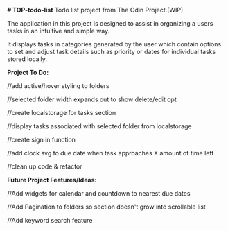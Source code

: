 **# TOP-todo-list**
Todo list project from The Odin Project.(WIP)

The application in this project is designed to assist in organizing a users tasks in an intuitive and simple way.

It displays tasks in categories generated by the user which contain options to set and adjust task details such as priority or dates for individual tasks stored locally.


**Project To Do:**

  //add active/hover styling to folders

  //selected folder width expands out to show delete/edit opt

  //create localstorage for tasks section 

  //display tasks associated with selected folder from localstorage

  //create sign in function

  //add clock svg to due date when task approaches X amount of time left

  //clean up code & refactor


**Future Project Features/Ideas:**

  //Add widgets for calendar and countdown to nearest due dates

  //Add Pagination to folders so section doesn't grow into scrollable list

  //Add keyword search feature 
